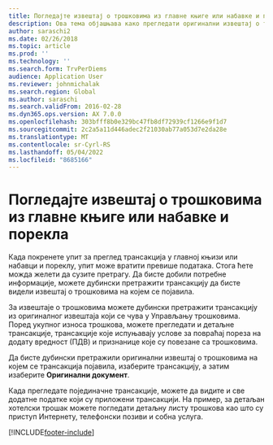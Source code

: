 ```yaml
---
title: Погледајте извештај о трошковима из главне књиге или набавке и порекла
description: Ова тема објашњава како прегледати оригинални извештај о трошковима на којем се појавила трансакција.
author: saraschi2
ms.date: 02/26/2018
ms.topic: article
ms.prod: ''
ms.technology: ''
ms.search.form: TrvPerDiems
audience: Application User
ms.reviewer: johnmichalak
ms.search.region: Global
ms.author: saraschi
ms.search.validFrom: 2016-02-28
ms.dyn365.ops.version: AX 7.0.0
ms.openlocfilehash: 303bfff8b0e329bc47fb8df72939cf1266e9f1d7
ms.sourcegitcommit: 2c2a5a11d446adec2f21030ab77a053d7e2da28e
ms.translationtype: MT
ms.contentlocale: sr-Cyrl-RS
ms.lasthandoff: 05/04/2022
ms.locfileid: "8685166"
---
```

# <a name="view-an-expense-report-from-general-ledger-or-procurement-and-sourcing"></a>Погледајте извештај о трошковима из главне књиге или набавке и порекла

Када покренете упит за преглед трансакција у главној књизи или набавци и пореклу, упит може вратити превише података. Стога ћете можда желети да сузите претрагу. Да бисте добили потребне информације, можете дубински претражити трансакцију да бисте видели извештај о трошковима на којем се појавила.

За извештаје о трошковима можете дубински претражити трансакцију из оригиналног извештаја који се чува у Управљању трошковима. Поред укупног износа трошкова, можете прегледати и детаљне трансакције, трансакције које испуњавају услове за повраћај пореза на додату вредност (ПДВ) и признанице које су повезане са трошковима.

Да бисте дубински претражили оригинални извештај о трошковима на којем се трансакција појавила, изаберите трансакцију, а затим изаберите **Оригинални документ**.

Када прегледате појединачне трансакције, можете да видите и све додатне податке који су приложени трансакцији. На пример, за детаљан хотелски трошак можете погледати детаљну листу трошкова као што су приступ Интернету, телефонски позиви и собна услуга.


[!INCLUDE[footer-include](../includes/footer-banner.md)]